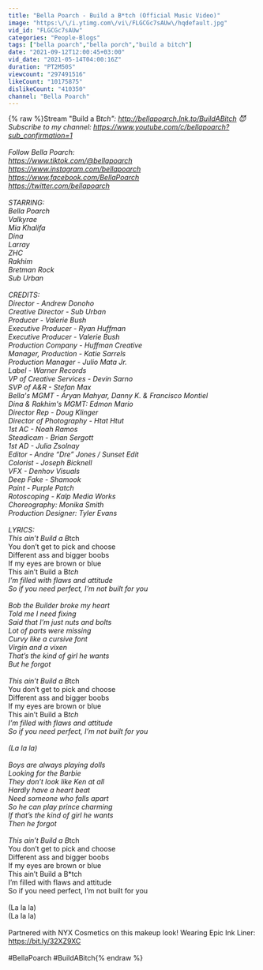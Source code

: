 ```yaml
---
title: "Bella Poarch - Build a B*tch (Official Music Video)"
image: "https:\/\/i.ytimg.com\/vi\/FLGCGc7sAUw\/hqdefault.jpg"
vid_id: "FLGCGc7sAUw"
categories: "People-Blogs"
tags: ["bella poarch","bella porch","build a bitch"]
date: "2021-09-12T12:00:45+03:00"
vid_date: "2021-05-14T04:00:16Z"
duration: "PT2M50S"
viewcount: "297491516"
likeCount: "10175875"
dislikeCount: "410350"
channel: "Bella Poarch"
---
```

{% raw %}Stream &quot;Build a B*tch&quot;: <a rel="nofollow" target="blank" href="http://bellapoarch.lnk.to/BuildABitch">http://bellapoarch.lnk.to/BuildABitch</a> 😈<br />Subscribe to my channel: <a rel="nofollow" target="blank" href="https://www.youtube.com/c/bellapoarch?sub_confirmation=1">https://www.youtube.com/c/bellapoarch?sub_confirmation=1</a><br /><br />Follow Bella Poarch:<br /><a rel="nofollow" target="blank" href="https://www.tiktok.com/@bellapoarch">https://www.tiktok.com/@bellapoarch</a><br /><a rel="nofollow" target="blank" href="https://www.instagram.com/bellapoarch">https://www.instagram.com/bellapoarch</a><br /><a rel="nofollow" target="blank" href="https://www.facebook.com/BellaPoarch">https://www.facebook.com/BellaPoarch</a><br /><a rel="nofollow" target="blank" href="https://twitter.com/bellapoarch">https://twitter.com/bellapoarch</a><br /><br />STARRING:<br />Bella Poarch <br />Valkyrae<br />Mia Khalifa <br />Dina <br />Larray <br />ZHC <br />Rakhim <br />Bretman Rock<br />Sub Urban<br /><br />CREDITS:<br />Director - Andrew Donoho<br />Creative Director - Sub Urban <br />Producer - Valerie Bush<br />Executive Producer - Ryan Huffman <br />Executive Producer - Valerie Bush<br />Production Company - Huffman Creative <br />Manager, Production - Katie Sarrels <br />Production Manager - Julio Mata Jr.<br />Label - Warner Records<br />VP of Creative Services - Devin Sarno<br />SVP of A&amp;R - Stefan Max<br />Bella's MGMT - Aryan Mahyar, Danny K. &amp; Francisco Montiel<br />Dina &amp; Rakhim's MGMT: Edmon Mario<br />Director Rep - Doug Klinger <br />Director of Photography - Htat Htut<br />1st AC - Noah Ramos <br />Steadicam - Brian Sergott<br />1st AD - Julia Zsolnay <br />Editor - Andre “Dre” Jones / Sunset Edit<br />Colorist - Joseph Bicknell<br />VFX - Denhov Visuals<br />Deep Fake - Shamook<br />Paint - Purple Patch<br />Rotoscoping - Kalp Media Works<br />Choreography: Monika Smith<br />Production Designer: Tyler Evans<br /><br />LYRICS:<br />This ain’t Build a B*tch<br />You don’t get to pick and choose<br />Different ass and bigger boobs<br />If my eyes are brown or blue<br />This ain’t Build a B*tch<br />I’m filled with flaws and attitude<br />So if you need perfect, I’m not built for you<br /><br />Bob the Builder broke my heart<br />Told me I need fixing<br />Said that I’m just nuts and bolts<br />Lot of parts were missing<br />Curvy like a cursive font<br />Virgin and a vixen<br />That’s the kind of girl he wants<br />But he forgot<br /><br />This ain’t Build a B*tch<br />You don’t get to pick and choose<br />Different ass and bigger boobs<br />If my eyes are brown or blue<br />This ain’t Build a B*tch<br />I’m filled with flaws and attitude<br />So if you need perfect, I’m not built for you<br /><br />(La la la)<br /><br />Boys are always playing dolls<br />Looking for the Barbie<br />They don’t look like Ken at all<br />Hardly have a heart beat<br />Need someone who falls apart<br />So he can play prince charming<br />If that’s the kind of girl he wants<br />Then he forgot<br /><br />This ain’t Build a B*tch<br />You don’t get to pick and choose<br />Different ass and bigger boobs<br />If my eyes are brown or blue<br />This ain’t Build a B*tch<br />I’m filled with flaws and attitude<br />So if you need perfect, I’m not built for you<br /><br />(La la la)<br />(La la la)<br /><br />Partnered with NYX Cosmetics on this makeup look! Wearing Epic Ink Liner: <a rel="nofollow" target="blank" href="https://bit.ly/32XZ9XC">https://bit.ly/32XZ9XC</a> <br /><br />#BellaPoarch #BuildABitch{% endraw %}

